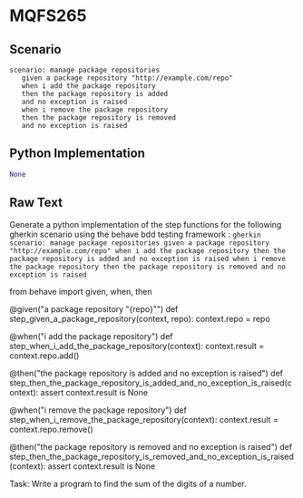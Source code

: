 # MQFS265
## Scenario
```gherkin
scenario: manage package repositories 
   given a package repository "http://example.com/repo" 
   when i add the package repository 
   then the package repository is added 
   and no exception is raised 
   when i remove the package repository 
   then the package repository is removed 
   and no exception is raised
```


## Python Implementation
```python
None
```


## Raw Text
Generate a python implementation of the step functions for the following gherkin scenario using the behave bdd testing framework : ```gherkin scenario: manage package repositories given a package repository "http://example.com/repo" when i add the package repository then the package repository is added and no exception is raised when i remove the package repository then the package repository is removed and no exception is raised ```



from behave import given, when, then

@given("a package repository \"{repo}\"")
def step_given_a_package_repository(context, repo):
    context.repo = repo

@when("i add the package repository")
def step_when_i_add_the_package_repository(context):
    context.result = context.repo.add()

@then("the package repository is added and no exception is raised")
def step_then_the_package_repository_is_added_and_no_exception_is_raised(context):
    assert context.result is None

@when("i remove the package repository")
def step_when_i_remove_the_package_repository(context):
    context.result = context.repo.remove()

@then("the package repository is removed and no exception is raised")
def step_then_the_package_repository_is_removed_and_no_exception_is_raised(context):
    assert context.result is None


Task: Write a program to find the sum of the digits of a number.
